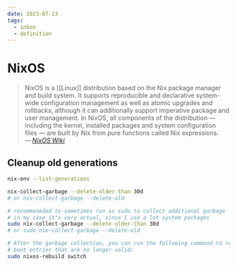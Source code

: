 ```yaml
---
date: 2023-07-23
tags:
  - inbox
  - definition
---
```


# NixOS

> NixOS is a [[Linux]] distribution based on the Nix package manager and build
> system. It supports reproducible and declarative system-wide configuration
> management as well as atomic upgrades and rollbacks, although it can
> additionally support imperative package and user management. In NixOS, all
> components of the distribution — including the kernel, installed packages and
> system configuration files — are built by Nix from pure functions called Nix
> expressions.\
> —&thinsp;<cite>[NixOS Wiki](https://nixos.wiki/wiki/Overview_of_the_NixOS_Linux_distribution)</cite>

## Cleanup old generations

```sh
nix-env --list-generations

nix-collect-garbage --delete-older-than 30d
# or nix-collect-garbage --delete-old

# recommeneded to sometimes run as sudo to collect additional garbage
# in my case it's very actual, since I use a lot system packages
sudo nix-collect-garbage --delete-older-than 30d
# or sudo nix-collect-garbage --delete-old

# After the garbage collection, you can run the following command to remove
# boot entries that are no longer valid:
sudo nixos-rebuild switch
